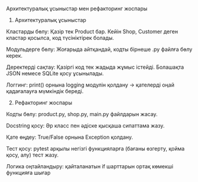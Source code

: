 Архитектуралық ұсыныстар мен рефакторинг жоспары
1. Архитектуралық ұсыныстар

Кластарды бөлу: Қазір тек Product бар. Кейін Shop, Customer деген кластар қосылса, код түсініктірек болады.

Модульдерге бөлу: Жоғарыда айтқандай, кодты бірнеше .py файлға бөлу керек.

Деректерді сақтау: Қазіргі код тек жадыда жұмыс істейді. Болашақта JSON немесе SQLite қосу ұсынылады.

Логгинг: print() орнына logging модулін қолдану → қателерді оңай қадағалауға мүмкіндік береді.

2. Рефакторинг жоспары

Кодты бөлу: product.py, shop.py, main.py файлдарын жасау.

Docstring қосу: Әр класс пен әдіске қысқаша сипаттама жазу.

Қате өңдеу: True/False орнына Exception қолдану.

Тест қосу: pytest арқылы негізгі функцияларға (бағаны өзгерту, қойма қосу, алу) тест жазу.

Логика оңтайландыру: қайталанатын if шарттарын ортақ көмекші функцияға шығар
